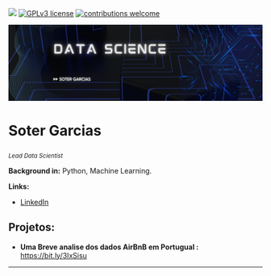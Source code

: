 [![](https://img.shields.io/badge/python-3.7+-blue.svg)](https://www.python.org/downloads/release/python-365/) [![GPLv3 license](https://img.shields.io/badge/License-GPLv3-blue.svg)](http://perso.crans.org/besson/LICENSE.html) [![contributions welcome](https://img.shields.io/badge/contributions-welcome-brightgreen.svg?style=flat)](https://github.com/carlosfab/data_science/issues)

<p align="center">
  <img src="LinkedIn Banner.png" >
</p>

# Soter Garcias
<sub>*Lead Data Scientist* </sub>



**Background in:** Python, Machine Learning.

**Links:**

* [LinkedIn](https://www.linkedin.com/in/soter-garcias-70165968/)



## Projetos:


* **Uma Breve analise dos dados AirBnB em Portugual :** https://bit.ly/3IxSisu

---
